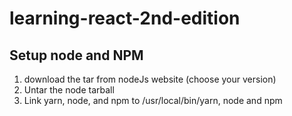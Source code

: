 # learning-react-2nd-edition


## Setup node and NPM

1. download the tar from nodeJs website (choose your version)
2. Untar the node tarball
3. Link yarn, node, and npm to /usr/local/bin/yarn, node and npm
